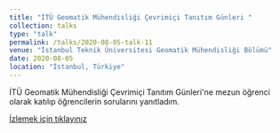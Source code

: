 ```yaml
---
title: "İTÜ Geomatik Mühendisliği Çevrimiçi Tanıtım Günleri "
collection: talks
type: "talk"
permalink: /talks/2020-08-05-talk-11
venue: "İstanbul Teknik Üniversitesi Geomatik Mühendisliği Bölümü"
date: 2020-08-05
location: "İstanbul, Türkiye"
---
```


İTÜ Geomatik Mühendisliği Çevrimiçi Tanıtım Günleri'ne mezun öğrenci olarak katılıp öğrencilerin sorularını yanıtladım.

[İzlemek için tıklayınız](https://www.youtube.com/watch?v=BupRqnZMBIQ&ab_channel=%C4%B0stanbulTeknik%C3%9Cniversitesi
)

